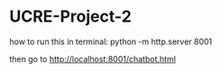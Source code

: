 # UCRE-Project-2

how to run this in terminal:
python -m http.server 8001

then go to [http://localhost:8001/chatbot.html](http://localhost:8001/chatbot.html)
